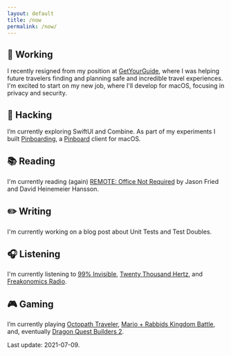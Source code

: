 ```yaml
---
layout: default
title: /now
permalink: /now/
---
```


## 🔭 Working

I recently resigned from my position at [GetYourGuide](http://www.getyourguide.com/), where I was helping future travelers finding and planning safe and incredible travel experiences. I'm excited to start on my new job, where I'll develop for macOS, focusing in privacy and security.

## 🌱 Hacking

I’m currently exploring SwiftUI and Combine. As part of my  experiments I built [Pinboarding](https://github.com/otaviocc/Pinboarding), a [Pinboard](https://pinboard.in/) client for macOS.

## 📚 Reading

I'm currently reading (again) [REMOTE: Office Not Required](https://basecamp.com/books/remote) by Jason Fried and David Heinemeier Hansson.

## ✏️ Writing

I'm currently working on a blog post about Unit Tests and Test Doubles.

## 🎧 Listening

I'm currently listening to [99% Invisible](https://99percentinvisible.org), [Twenty Thousand Hertz](https://www.20k.org), and [Freakonomics Radio](https://freakonomics.com/archive/).

## 🎮 Gaming

I’m currently playing [Octopath Traveler](https://en.wikipedia.org/wiki/Octopath_Traveler), [Mario + Rabbids Kingdom Battle](https://en.wikipedia.org/wiki/Mario_%2B_Rabbids_Kingdom_Battle), and, eventually [Dragon Quest Builders 2](https://en.wikipedia.org/wiki/Dragon_Quest_Builders_2).

Last update: 2021-07-09.
